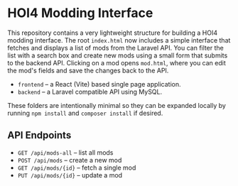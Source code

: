 # HOI4 Modding Interface

This repository contains a very lightweight structure for building a HOI4 modding interface.
The root `index.html` now includes a simple interface that fetches and displays
a list of mods from the Laravel API. You can filter the list with a search box
and create new mods using a small form that submits to the backend API. Clicking
on a mod opens `mod.html`, where you can edit the mod's fields and save the
changes back to the API.

- `frontend` – a React (Vite) based single page application.
- `backend` – a Laravel compatible API using MySQL.

These folders are intentionally minimal so they can be expanded locally by running `npm install` and `composer install` if desired.

## API Endpoints

- `GET /api/mods-all` – list all mods
- `POST /api/mods` – create a new mod
- `GET /api/mods/{id}` – fetch a single mod
- `PUT /api/mods/{id}` – update a mod
